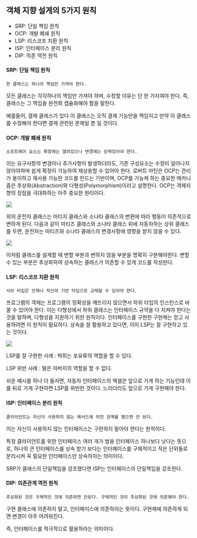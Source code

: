 ## 객체 지향 설게의 5가지 원칙 

- SRP: 단일 책임 원칙
- OCP: 개발 폐쇄 원칙
- LSP: 리스코프 치환 원칙
- ISP: 인터페이스 분리 원칙
- DIP: 의존 역전 원칙

#### SRP: 단일 책임 원칙

`한 클래스는 하나의 책임만 가져야 한다.`

모든 클래스는 각각하나의 책임만 가져야 하며, 수정할 이유는 단 한 가지여야 한다.
즉, 클래스는 그 책임을 완전회 캡슐화해야 함을 말한다.

예를들어, 결제 클래스가 있다 이 클래스는 오직 결제 기능만을 책임지고
만약 이 클래스를 수정해야 한다면 결제 관련된 문제일 뿐 일 것이다.

#### OCP: 개발 폐쇄 원칙

`소프트웨어 요소는 확장에는 열려있으나 변경에는 닫혀있어야 한다.`

이는 요구사항의 변경이나 추가사항이 발생하더라도, 기존 구성요소는 수정이 일어나지 않아야하며 쉽게 확장이 가능하여 재상용할 수 있어야 한다.
로버트 마틴은 OCP는 관리가 용이하고 재사용 가능한 코드를 만드는 기반이며, OCP를 가능케 하는 중요한 메커니즘은 추상화(Abstraction)와 다형성(Polymorphism)이라고 설명한다.
OCP는 객체지향의 장점을 극대화하는 아주 중요한 원리이다.

![](https://velog.velcdn.com/images%2Ffalling_star3%2Fpost%2Ffacc7370-9cda-48ba-a084-3e6fb0ca24b2%2Fimage.png)

위의 운전자 클래스는 마티지 클래스와 소나타 클래스의 변환에 따라 행동이 의존적으로 변하게 된다.
다음과 같이 마티즈 클래스와 소나타 클래스 위에 자동차하는 상위 클래스를 두면, 운전자는 마티즈와 소나타 클래스의 변경사항에 영향을 받지 않을 수 있다.

![](https://velog.velcdn.com/images%2Ffalling_star3%2Fpost%2Ffacc7370-9cda-48ba-a084-3e6fb0ca24b2%2Fimage.png)

이처럼 클래스를 설계할 때 변할 부분과 변하지 않을 부분을 명확히 구분해야한다.
변할 수 있는 부분은 추상화하여 상속하는 클래스가 의존할 수 있게 코드를 작성한다.

#### LSP: 리스코프 치환 원칙

`서브 타입은 언제나 자신의 기반 타입으로 교체할 수 있어야 한다.`

프로그램의 객체는 프로그램의 정확성을 깨뜨리지 않으면서 하위 타입의 인스턴스로 바꿀 수 있어야 한다.
이는 다형성에서 하위 클래스는 인터페이스 규약을 다 지켜야 한다는 것을 말하며, 다형성을 지원하기 위한 원칙이다.
인터페이스를 구현한 구현체는 믿고 사용하려면 이 원칙이 필요하다.
상속을 잘 활용하고 있다면, 이미 LSP는 잘 구현하고 있는 것이다.

![](https://velog.velcdn.com/images%2Ffalling_star3%2Fpost%2F2de4fb89-451e-40bb-a022-01357916dd49%2Fimage.png)

LSP를 잘 구현한 사례 : 박쥐는 포유류의 역할을 할 수 있다.

LSP 위반 사례 : 딸은 아버지의 역할을 할 수 없다.


쉬운 예시를 하나 더 들자면, 자동차 인터페이스의 엑셀은 앞으로 가게 하는 기능인데 이를 뒤로 가게 구현하면 LSP를 위반한 것이다. 
느리더라도 앞으로 가게 구현해야 한다.

#### ISP: 인터페이스 분리 원칙

`클라이언트는 자신이 사용하지 않는 메서드에 의전 관계를 맺으면 안 된다.`

이는 자신이 사용하지 않는 인터페이스는 구현하지 말아야 한다는 원칙이다.

특정 클라이언트를 위한 인터페이스 여러 개가 범용 인터페이스 하나보다 낫다는 뜻으로, 하나의 큰 인터페이스를 상속 받기 보다는 인터페이스를 구체적이고 작은 단위들로 분리시켜 꼭 필요한 인터페이스만 상속하자는 의미이다.

SRP가 클래스의 단일책임을 강조했다면 ISP는 인터페이스의 단일책임을 강조한다.

#### DIP: 의존관계 역전 원칙

`추상화된 것은 구체적인 것에 의존하면 안된다.
구체적인 것이 추상화된 것에 의존해야 한다.`

구현 클래스에 의존하지 말고, 인터페이스에 의존하라는 뜻이다.
구현체에 의존하게 되면 변경이 아주 어려워진다.

즉, 인터페이스를 적극적으로 활용하라는 의미이다.


